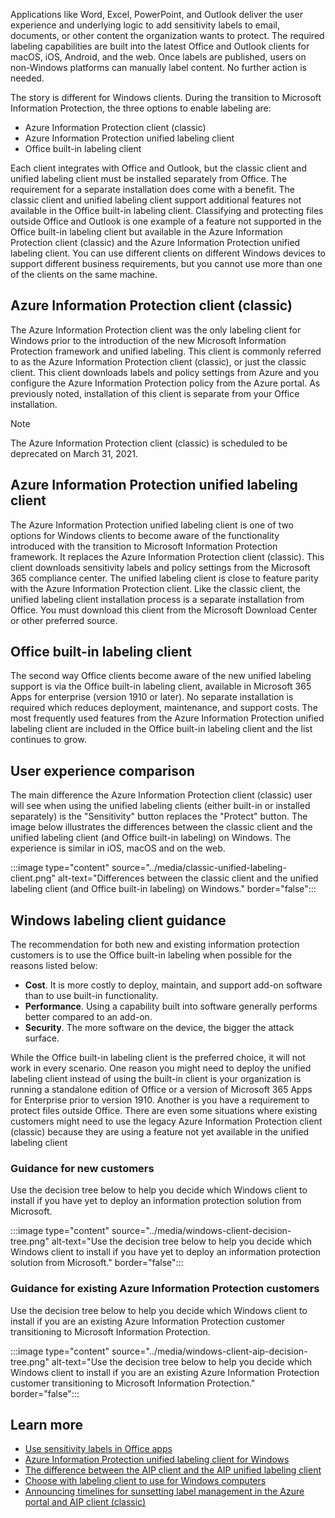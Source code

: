 Applications like Word, Excel, PowerPoint, and Outlook deliver the user experience and underlying logic to add sensitivity labels to email, documents, or other content the organization wants to protect. The required labeling capabilities are built into the latest Office and Outlook clients for macOS, iOS, Android, and the web. Once labels are published, users on non-Windows platforms can manually label content. No further action is needed.

The story is different for Windows clients. During the transition to Microsoft Information Protection, the three options to enable labeling are:

- Azure Information Protection client (classic)
- Azure Information Protection unified labeling client
- Office built-in labeling client

Each client integrates with Office and Outlook, but the classic client and unified labeling client must be installed separately from Office. The requirement for a separate installation does come with a benefit. The classic client and unified labeling client support additional features not available in the Office built-in labeling client. Classifying and protecting files outside Office and Outlook is one example of a feature not supported in the Office built-in labeling client but available in the Azure Information Protection client (classic) and the Azure Information Protection unified labeling client. You can use different clients on different Windows devices to support different business requirements, but you cannot use more than one of the clients on the same machine.

## Azure Information Protection client (classic)

The Azure Information Protection client was the only labeling client for Windows prior to the introduction of the new Microsoft Information Protection framework and unified labeling. This client is commonly referred to as the Azure Information Protection client (classic), or just the classic client. This client downloads labels and policy settings from Azure and you configure the Azure Information Protection policy from the Azure portal. As previously noted, installation of this client is separate from your Office installation.

> [!NOTE]
> The Azure Information Protection client (classic) is scheduled to be deprecated on March 31, 2021.

## Azure Information Protection unified labeling client

The Azure Information Protection unified labeling client is one of two options for Windows clients to become aware of the functionality introduced with the transition to Microsoft Information Protection framework. It replaces the Azure Information Protection client (classic). This client downloads sensitivity labels and policy settings from the Microsoft 365 compliance center. The unified labeling client is close to feature parity with the Azure Information Protection client. Like the classic client, the unified labeling client installation process is a separate installation from Office. You must download this client from the Microsoft Download Center or other preferred source.

## Office built-in labeling client

The second way Office clients become aware of the new unified labeling support is via the Office built-in labeling client, available in Microsoft 365 Apps for enterprise (version 1910 or later). No separate installation is required which reduces deployment, maintenance, and support costs. The most frequently used features from the Azure Information Protection unified labeling client are included in the Office built-in labeling client and the list continues to grow.

## User experience comparison

The main difference the Azure Information Protection client (classic) user will see when using the unified labeling clients (either built-in or installed separately) is the "Sensitivity" button replaces the "Protect" button. The image below illustrates the differences between the classic client and the unified labeling client (and Office built-in labeling) on Windows. The experience is similar in iOS, macOS and on the web.

:::image type="content" source="../media/classic-unified-labeling-client.png" alt-text="Differences between the classic client and the unified labeling client (and Office built-in labeling) on Windows." border="false":::

## Windows labeling client guidance

The recommendation for both new and existing information protection customers is to use the Office built-in labeling when possible for the reasons listed below:

- **Cost**. It is more costly to deploy, maintain, and support add-on software than to use built-in functionality.
- **Performance**. Using a capability built into software generally performs better compared to an add-on.
- **Security**. The more software on the device, the bigger the attack surface.

While the Office built-in labeling client is the preferred choice, it will not work in every scenario. One reason you might need to deploy the unified labeling client instead of using the built-in client is your organization is running a standalone edition of Office or a version of Microsoft 365 Apps for Enterprise prior to version 1910. Another is you have a requirement to protect files outside Office. There are even some situations where existing customers might need to use the legacy Azure Information Protection client (classic) because they are using a feature not yet available in the unified labeling client

### Guidance for new customers

Use the decision tree below to help you decide which Windows client to install if you have yet to deploy an information protection solution from Microsoft.

:::image type="content" source="../media/windows-client-decision-tree.png" alt-text="Use the decision tree below to help you decide which Windows client to install if you have yet to deploy an information protection solution from Microsoft." border="false":::

### Guidance for existing Azure Information Protection customers

Use the decision tree below to help you decide which Windows client to install if you are an existing Azure Information Protection customer transitioning to Microsoft Information Protection.

:::image type="content" source="../media/windows-client-aip-decision-tree.png" alt-text="Use the decision tree below to help you decide which Windows client to install if you are an existing Azure Information Protection customer transitioning to Microsoft Information Protection." border="false":::

## Learn more

- [Use sensitivity labels in Office apps](/microsoft-365/compliance/sensitivity-labels-office-apps?azure-portal=true)
- [Azure Information Protection unified labeling client for Windows](/azure/information-protection/rms-client/aip-clientv2?azure-portal=true)
- [The difference between the AIP client and the AIP unified labeling client](/azure/information-protection/faqs#whats-the-difference-between-the-azure-information-protection-client-and-the-azure-information-protection-unified-labeling-client?azure-portal=true)
- [Choose with labeling client to use for Windows computers](/azure/information-protection/rms-client/use-client#choose-which-labeling-client-to-use-for-windows-computers?azure-portal=true)
- [Announcing timelines for sunsetting label management in the Azure portal and AIP client (classic)](https://techcommunity.microsoft.com/t5/azure-information-protection/announcing-timelines-for-sunsetting-label-management-in-the/ba-p/1226179?azure-portal=true)
